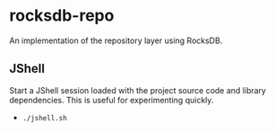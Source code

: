 # rocksdb-repo

An implementation of the repository layer using RocksDB.

## JShell

Start a JShell session loaded with the project source code and library dependencies. This is useful for experimenting
quickly.

* `./jshell.sh`
